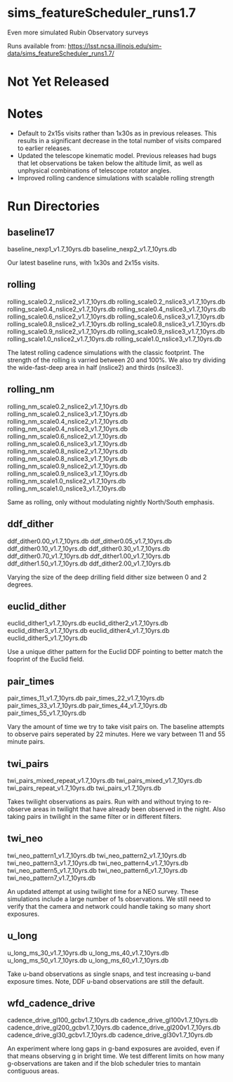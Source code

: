 # sims_featureScheduler_runs1.7

Even more simulated Rubin Observatory surveys

Runs available from:  https://lsst.ncsa.illinois.edu/sim-data/sims_featureScheduler_runs1.7/

# Not Yet Released

# Notes

* Default to 2x15s visits rather than 1x30s as in previous releases. This results in a significant decrease in the total number of visits compared to earlier releases.
* Updated the telescope kinematic model. Previous releases had bugs that let observations be taken below the altitude limit, as well as unphysical combinations of telescope rotator angles.
* Improved rolling candence simulations with scalable rolling strength



# Run Directories

## baseline17

baseline_nexp1_v1.7_10yrs.db
baseline_nexp2_v1.7_10yrs.db

Our latest baseline runs, with 1x30s and 2x15s visits.

## rolling

rolling_scale0.2_nslice2_v1.7_10yrs.db
rolling_scale0.2_nslice3_v1.7_10yrs.db
rolling_scale0.4_nslice2_v1.7_10yrs.db
rolling_scale0.4_nslice3_v1.7_10yrs.db
rolling_scale0.6_nslice2_v1.7_10yrs.db
rolling_scale0.6_nslice3_v1.7_10yrs.db
rolling_scale0.8_nslice2_v1.7_10yrs.db
rolling_scale0.8_nslice3_v1.7_10yrs.db
rolling_scale0.9_nslice2_v1.7_10yrs.db
rolling_scale0.9_nslice3_v1.7_10yrs.db
rolling_scale1.0_nslice2_v1.7_10yrs.db
rolling_scale1.0_nslice3_v1.7_10yrs.db

The latest rolling cadence simulations with the classic footprint. The strength of the rolling is varried between 20 and 100%. We also try dividing the wide-fast-deep area in half (nslice2) and thirds (nsilce3).



## rolling_nm

rolling_nm_scale0.2_nslice2_v1.7_10yrs.db
rolling_nm_scale0.2_nslice3_v1.7_10yrs.db
rolling_nm_scale0.4_nslice2_v1.7_10yrs.db
rolling_nm_scale0.4_nslice3_v1.7_10yrs.db
rolling_nm_scale0.6_nslice2_v1.7_10yrs.db
rolling_nm_scale0.6_nslice3_v1.7_10yrs.db
rolling_nm_scale0.8_nslice2_v1.7_10yrs.db
rolling_nm_scale0.8_nslice3_v1.7_10yrs.db
rolling_nm_scale0.9_nslice2_v1.7_10yrs.db
rolling_nm_scale0.9_nslice3_v1.7_10yrs.db
rolling_nm_scale1.0_nslice2_v1.7_10yrs.db
rolling_nm_scale1.0_nslice3_v1.7_10yrs.db

Same as rolling, only without modulating nightly North/South emphasis.

## ddf_dither

ddf_dither0.00_v1.7_10yrs.db
ddf_dither0.05_v1.7_10yrs.db
ddf_dither0.10_v1.7_10yrs.db
ddf_dither0.30_v1.7_10yrs.db
ddf_dither0.70_v1.7_10yrs.db
ddf_dither1.00_v1.7_10yrs.db
ddf_dither1.50_v1.7_10yrs.db
ddf_dither2.00_v1.7_10yrs.db

Varying the size of the deep drilling field dither size between 0 and 2 degrees.


## euclid_dither

euclid_dither1_v1.7_10yrs.db
euclid_dither2_v1.7_10yrs.db
euclid_dither3_v1.7_10yrs.db
euclid_dither4_v1.7_10yrs.db
euclid_dither5_v1.7_10yrs.db

Use a unique dither pattern for the Euclid DDF pointing to better match the fooprint of the Euclid field. 

## pair_times

pair_times_11_v1.7_10yrs.db
pair_times_22_v1.7_10yrs.db
pair_times_33_v1.7_10yrs.db
pair_times_44_v1.7_10yrs.db
pair_times_55_v1.7_10yrs.db

Vary the amount of time we try to take visit pairs on. The baseline attempts to observe pairs seperated by 22 minutes. Here we vary between 11 and 55 minute pairs.

## twi_pairs

twi_pairs_mixed_repeat_v1.7_10yrs.db
twi_pairs_mixed_v1.7_10yrs.db
twi_pairs_repeat_v1.7_10yrs.db
twi_pairs_v1.7_10yrs.db

Takes twilight observations as pairs. Run with and without trying to re-observe areas in twilight that have already been observed in the night. Also taking pairs in twilight in the same filter or in different filters.

## twi_neo

twi_neo_pattern1_v1.7_10yrs.db
twi_neo_pattern2_v1.7_10yrs.db
twi_neo_pattern3_v1.7_10yrs.db
twi_neo_pattern4_v1.7_10yrs.db
twi_neo_pattern5_v1.7_10yrs.db
twi_neo_pattern6_v1.7_10yrs.db
twi_neo_pattern7_v1.7_10yrs.db

An updated attempt at using twilight time for a NEO survey. These simulations include a large number of 1s observations. We still need to verify that the camera and network could handle taking so many short exposures.

## u_long

u_long_ms_30_v1.7_10yrs.db
u_long_ms_40_v1.7_10yrs.db
u_long_ms_50_v1.7_10yrs.db
u_long_ms_60_v1.7_10yrs.db

Take u-band observations as single snaps, and test increasing u-band exposure times. Note, DDF u-band observations are still the default. 

## wfd_cadence_drive

cadence_drive_gl100_gcbv1.7_10yrs.db
cadence_drive_gl100v1.7_10yrs.db
cadence_drive_gl200_gcbv1.7_10yrs.db
cadence_drive_gl200v1.7_10yrs.db
cadence_drive_gl30_gcbv1.7_10yrs.db
cadence_drive_gl30v1.7_10yrs.db

An experiment where long gaps in g-band exposures are avoided, even if that means observing g in bright time. We test different limits on how many g-observations are taken and if the blob scheduler tries to mantain contiguous areas.


